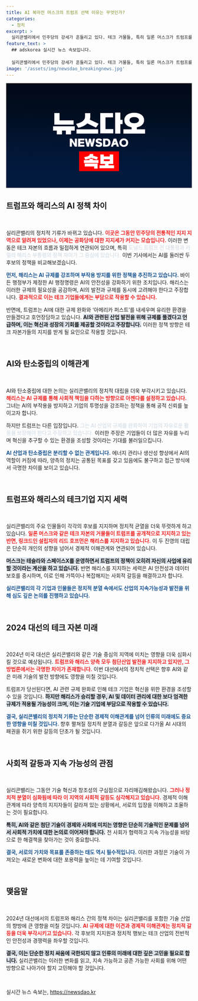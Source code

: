 ```yaml
---
title: AI 복마전 머스크의 트럼프 선택 이유는 무엇인가?
categories:
  - 정치
excerpt: >
  실리콘밸리에서 민주당의 강세가 흔들리고 있다. 테크 거물들, 특히 일론 머스크가 트럼프를 지지하며 주목받고 있는 상황에서 AI 규제를 두고 갈라진 양측의 정치적 대립이 동시다발적으로 일어나고 있다. 과연 이 변화가 한국 경제에 미칠 영향은?
feature_text: >
  ## adskorea 실시간 뉴스 속보입니다.

  실리콘밸리에서 민주당의 강세가 흔들리고 있다. 테크 거물들, 특히 일론 머스크가 트럼프를 지지하며 주목받고 있는 상황에서 AI 규제를 두고 갈라진 양측의 정치적 대립이 동시다발적으로 일어나고 있다. 과연 이 변화가 한국 경제에 미칠 영향은?
image: '/assets/img/newsdao_breakingnews.jpg'
---
```


<p><img src="/assets/img/newsdao_breakingnews.jpg" alt="adskorea 속보" /></p>

<h2 data-ke-size="size26">트럼프와 해리스의 AI 정책 차이</h2>

<p data-ke-size="size16">&nbsp;</p>

<p>실리콘밸리의 정치적 기류가 바뀌고 있습니다. <b><span style="color: #ee2323;">이곳은 그동안 민주당의 전통적인 지지 지역으로 알려져 있었으나, 이제는 공화당에 대한 지지세가 커지는 모습입니다.</span></b> 이러한 변동은 테크 자본의 흐름과 밀접하게 연관되어 있으며, 특히 <b><span style="color: #21538527;">도널드 트럼프 전 대통령과 카멀라 해리스 부통령의 정책 차이가 그 중심에 있습니다.</span></b> 이번 기사에서는 AI를 둘러싼 두 후보의 정책을 비교해보겠습니다.</p>

<p><b><span style="color: #1a5490;">먼저, 해리스는 AI 규제를 강조하며 부작용 방지를 위한 정책을 추진하고 있습니다.</span></b> 바이든 행정부가 제정한 AI 행정명령은 AI의 안전성을 강화하기 위한 조치입니다. 해리스는 이러한 규제의 필요성을 공감하며, AI의 발전과 규제를 동시에 고려해야 한다고 주장합니다. <b><span style="color: #ee2323;">결과적으로 이는 테크 기업들에게는 부담으로 작용할 수 있습니다.</span></b></p>

<p>반면에, 트럼프는 AI에 대한 규제 완화와 ‘아메리카 퍼스트’를 내세우며 유리한 환경을 만들겠다고 호언장담하고 있습니다. <b><span style="background-color: #21538527;">AI와 관련된 산업 발전을 위해 규제를 풀겠다고 언급하며, 이는 혁신과 성장의 기회를 제공할 것이라고 주장합니다.</span></b> 이러한 정책 방향은 테크 자본가들의 지지를 받게 될 요인으로 작용할 것입니다.</p>

<p data-ke-size="size16">&nbsp;</p>

<h2 data-ke-size="size26">AI와 탄소중립의 이해관계</h2>

<p data-ke-size="size16">&nbsp;</p>

<p>AI와 탄소중립에 대한 논의는 실리콘밸리의 정치적 대립을 더욱 부각시키고 있습니다. <b><span style="color: #ee2323;">해리스는 AI 규제를 통해 사회적 책임을 다하는 방향으로 아젠다를 설정하고 있습니다.</span></b> 그녀는 AI의 부작용을 방지하고 기업의 투명성을 강조하는 정책을 통해 공적 신뢰를 높이고자 합니다. </p>

<p>하지만 트럼프는 다른 입장입니다. <b><span style="color: #21538527;">그는 AI 산업의 규제를 완화하여 기업의 자유로운 활동을 보장해야 한다고 주장하고 있습니다.</span></b> 이러한 주장은 기업들이 더 많은 자유를 누리며 혁신을 추구할 수 있는 환경을 조성할 것이라는 기대를 불러일으킵니다.</p>

<p><b><span style="color: #1a5490;">AI 산업과 탄소중립은 분리할 수 없는 관계입니다.</span></b> 에너지 관리나 생산성 향상에서 AI의 역할이 커짐에 따라, 양측의 정치는 공통된 목표를 갖고 있음에도 불구하고 접근 방식에서 극명한 차이를 보이고 있습니다.</p>

<p data-ke-size="size16">&nbsp;</p>

<h2 data-ke-size="size26">트럼프와 해리스의 테크기업 지지 세력</h2>

<p data-ke-size="size16">&nbsp;</p>

<p>실리콘밸리의 주요 인물들이 각각의 후보를 지지하며 정치적 균열을 더욱 뚜렷하게 하고 있습니다. <b><span style="color: #ee2323;">일론 머스크와 같은 테크 자본의 거물들이 트럼프를 공개적으로 지지하고 있는 반면, 링크드인 설립자의 리드 호프먼은 해리스를 지지하고 있습니다.</span></b> 이 두 진영의 대립은 단순히 개인의 성향을 넘어서 경제적 이해관계와 연관되어 있습니다.</p>

<p><b><span style="background-color: #21538527;">머스크는 테슬라와 스페이스X를 운영하면서 트럼프의 정책이 오히려 자신의 사업에 유리할 것이라는 계산을 하고 있습니다.</span></b> 반면 해리스를 지지하는 세력은 AI 안전성과 데이터 보호를 중시하며, 이로 인해 가뜩이나 복잡해지는 사회적 갈등을 해결하고자 합니다.</p>

<p><b><span style="color: #1a5490;">실리콘밸리의 각 기업과 인물들은 정치적 분열 속에서도 산업의 지속가능성과 발전을 위해 심도 깊은 논의를 진행하고 있습니다.</span></b> </p>

<p data-ke-size="size16">&nbsp;</p>

<h2 data-ke-size="size26">2024 대선의 테크 자본 미래</h2>

<p data-ke-size="size16">&nbsp;</p>

<p>2024년 미국 대선은 실리콘밸리와 같은 기술 중심의 지역에 미치는 영향을 더욱 심화시킬 것으로 예상됩니다. <b><span style="color: #ee2323;">트럼프와 해리스 양측 모두 첨단산업 발전을 지지하고 있지만, 그 방법론에서는 극명한 차이가 존재합니다.</span></b> 이번 대선에서의 정치적 선택은 향후 AI와 같은 미래 기술의 발전 방향에도 영향을 미칠 것입니다. </p>

<p>트럼프가 당선된다면, AI 관련 규제 완화로 인해 테크 기업은 혁신을 위한 환경을 조성할 수 있을 것입니다. <b><span style="background-color: #21538527;">하지만 해리스가 승리할 경우, AI 및 데이터 관리에 대한 보다 엄격한 규제가 적용될 가능성이 크며, 이는 기술 기업에 부담으로 작용할 수 있습니다.</span></b> </p>

<p><b><span style="color: #1a5490;">결국, 실리콘밸리의 정치적 기류는 단순한 경제적 이해관계를 넘어 인류의 미래에도 중요한 영향을 미칠 것입니다.</span></b> 향후 펼쳐질 정치적 분열과 갈등은 앞으로 다가올 AI 시대의 패권을 쥐기 위한 갈등의 단초가 될 것입니다.</p>

<p data-ke-size="size16">&nbsp;</p>

<h2 data-ke-size="size26">사회적 갈등과 지속 가능성의 관점</h2>

<p data-ke-size="size16">&nbsp;</p>

<p>실리콘밸리는 그동안 기술 혁신과 창조성의 구심점으로 자리매김해왔습니다. <b><span style="color: #ee2323;">그러나 정치적 분열이 심화됨에 따라 이 지역의 사회적 갈등도 심각해지고 있습니다.</span></b> 경제적 이해관계에 따라 양측의 지지자들이 갈라져 있는 상황에서, 서로의 입장을 이해하고 조율하는 것이 필요합니다. </p>

<p><b><span style="background-color: #21538527;">특히, AI와 같은 첨단 기술이 경제와 사회에 미치는 영향은 단순히 기술적인 문제를 넘어서 사회적 가치에 대한 논의로 이어져야 합니다.</span></b> 전 사회가 협력하고 지속 가능성을 바탕으로 한 해결책을 찾아가는 것이 중요합니다. </p>

<p><b><span style="color: #1a5490;">결국, 서로의 가치와 목표를 존중하는 태도 역시 필수적입니다.</span></b> 이러한 과정은 기술이 가져오는 새로운 변화에 대한 포용력을 높이는 데 기여할 것입니다.</p>

<p data-ke-size="size16">&nbsp;</p> 

<h2 data-ke-size="size26">맺음말</h2>

<p data-ke-size="size16">&nbsp;</p>

<p>2024년 대선에서의 트럼프와 해리스 간의 정책 차이는 실리콘밸리를 포함한 기술 산업의 향방에 큰 영향을 미칠 것입니다. <b><span style="color: #ee2323;">AI 규제에 대한 이견과 경제적 이해관계는 정치적 갈등을 더욱 부각시키고 있습니다.</span></b> 각 후보의 지지원과 정치적 행보는 테크 산업의 전반적인 안전성과 경쟁력을 좌우할 것입니다. </p>

<p><b><span style="background-color: #21538527;">결국, 이는 단순한 정치 싸움에 국한되지 않고 인류의 미래에 대한 깊은 고민을 필요로 합니다.</span></b> 실리콘밸리는 이러한 변화를 읽고, 지속 가능하고 공존 가능한 사회를 위해 어떤 방향으로 나아가야 할지 고민해야 할 것입니다.</p>

<p data-ke-size="size16">&nbsp;</p>
실시간 뉴스 속보는, <a href="https://newsdao.kr" rel="dofollow">https://newsdao.kr</a>


